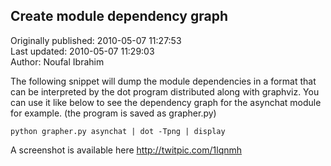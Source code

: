 ## Create module dependency graph   
Originally published: 2010-05-07 11:27:53  
Last updated: 2010-05-07 11:29:03  
Author: Noufal Ibrahim  
  
The following snippet will dump the module dependencies in a format that can be interpreted by the dot program distributed along with graphviz. You can use it like below to see the dependency graph for the asynchat module for example. (the program is saved as grapher.py)

    python grapher.py asynchat | dot -Tpng | display

A screenshot is available here http://twitpic.com/1lqnmh